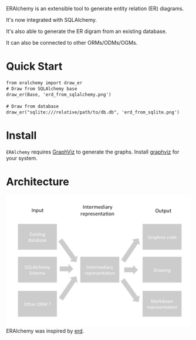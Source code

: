 ERAlchemy is an extensible tool to generate entity relation (ER) diagrams.

It's now integrated with SQLAlchemy.

It's also able to generate the ER digram from an existing database.

It can also be connected to other ORMs/ODMs/OGMs.

# Quick Start 

    from eralchemy import draw_er
    # Draw from SQLAlchemy base
    draw_er(Base, 'erd_from_sqlalchemy.png')
    
    # Draw from database
    draw_er("sqlite:///relative/path/to/db.db", 'erd_from_sqlite.png')
    


# Install
`ERAlchemy` requires [GraphViz](http://www.graphviz.org/Download.php) to generate the graphs.
Install [graphviz](http://www.graphviz.org/Download.php) for your system.

# Architecture
![Architecture schema](/eralchemy_architecture.png?raw=true "Architecture schema")
ERAlchemy was inspired by [erd](https://github.com/BurntSushi/erd).

